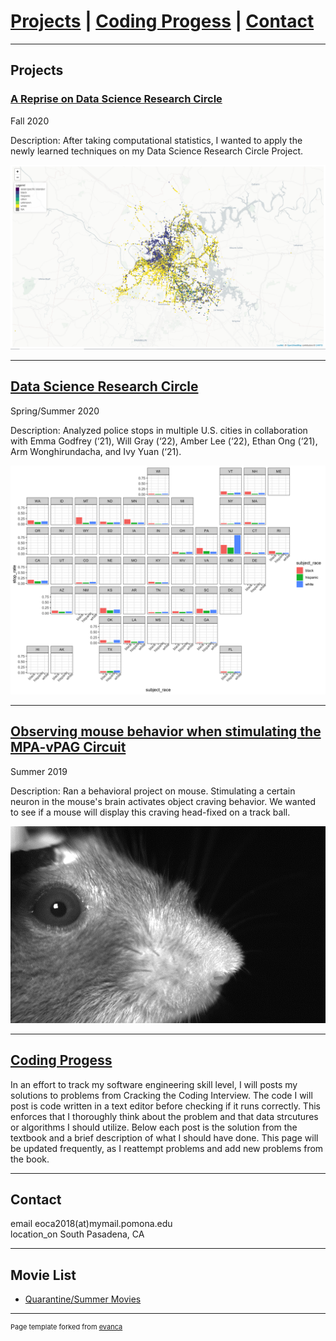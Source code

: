 
# [Projects](#projects) | [Coding Progess](#coding-progess) | [Contact](#contact)
---

## Projects

### [A Reprise on Data Science Research Circle](final_project.html)

Fall 2020

Description: After taking computational statistics, I wanted to apply the newly learned techniques on my Data Science Research Circle Project.

![Map of Police Stops Colored by Race Over Nashville](images\nashville_map.png)

---

## [Data Science Research Circle](https://st47s-datascience.github.io/Chang-DSRC2020/)

Spring/Summer 2020

Description: Analyzed police stops in multiple U.S. cities in collaboration with Emma Godfrey (‘21), Will Gray (‘22), Amber Lee (‘22), Ethan Ong (‘21), Arm Wonghirundacha, and Ivy Yuan (‘21). 

![Stop Rates by Race Across the United States - image by Amber Lee](images/geofacet_stop_rates.png)

---

## [Observing mouse behavior when stimulating the MPA-vPAG Circuit](pdf/CaltechSummer2019.pdf)

Summer 2019

Description: Ran a behavioral project on mouse. Stimulating a certain neuron in the mouse's brain activates object craving behavior. We wanted to see if a mouse will display this craving head-fixed on a track ball.

![Image of a Head-fixed mouse during photostimulation](images/mouse.png)

---

## [Coding Progess](code_progress.md)

In an effort to track my software engineering skill level, I will posts my solutions to problems from Cracking the Coding Interview. 
The code I will post is code written in a text editor before checking if it runs correctly. This enforces that I thoroughly think 
about the problem and that data strcutures or algorithms I should utilize. Below each post is the solution from the textbook
and a brief description of what I should have done. This page will be updated frequently, as I reattempt problems and add new problems
from the book. 

---

## Contact

<link rel="stylesheet" href="https://fonts.googleapis.com/icon?family=Material+Icons">
<span class="material-icons">email</span> eoca2018(at)mymail.pomona.edu
<br />
<span class="material-icons">location_on</span> South Pasadena, CA

---

## Movie List

- [Quarantine/Summer Movies](summer_movies.md)



---
<p style="font-size:11px">Page template forked from <a href="https://github.com/evanca/quick-portfolio">evanca</a></p>
<!-- Remove above link if you don't want to attibute -->
